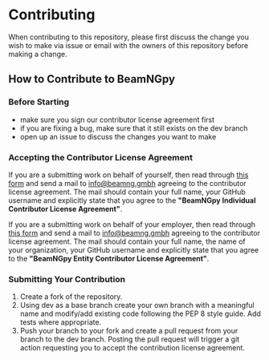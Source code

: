# Contributing

When contributing to this repository, please first discuss the change you wish to make via issue or email with the owners of this repository before making a change.

## How to Contribute to BeamNGpy

### Before Starting

* make sure you sign our contributor license agreement first
* if you are fixing a bug, make sure that it still exists on the dev branch
* open up an issue to discuss the changes you want to make

### Accepting the Contributor License Agreement

If you are a submitting work on behalf of yourself, then read through [this form](https://github.com/BeamNG/BeamNGpy/blob/contributing/docs/CLA-individual.md) and send a mail to  info@beamng.gmbh agreeing to the contributor license agreement. The mail should contain your full name, your GitHub username and explicitly state that you agree to the **"BeamNGpy Individual Contributor License Agreement"**.

If you are a submitting work on behalf of your employer, then read through [this form](https://github.com/BeamNG/BeamNGpy/blob/contributing/docs/CLA-entity.md) and send a mail to  info@beamng.gmbh agreeing to the contributor license agreement. The mail should contain your full name, the name of your organization, your GitHub username and explicitly state that you agree to the **"BeamNGpy Entity Contributor License Agreement"**.

### Submitting Your Contribution

1. Create a fork of the repository.
2. Using dev as a base branch create your own branch with a meaningful name and modify/add existing code following the PEP 8 style guide. Add tests where appropriate.
3. Push your branch to your fork and create a pull request from your branch to the dev branch. Posting the pull request will trigger a git action requesting you to accept the contribution license agreement.


[1]: https://github.com/BeamNG/BeamNGpy/blob/contributing/docs/CLA-individual.md